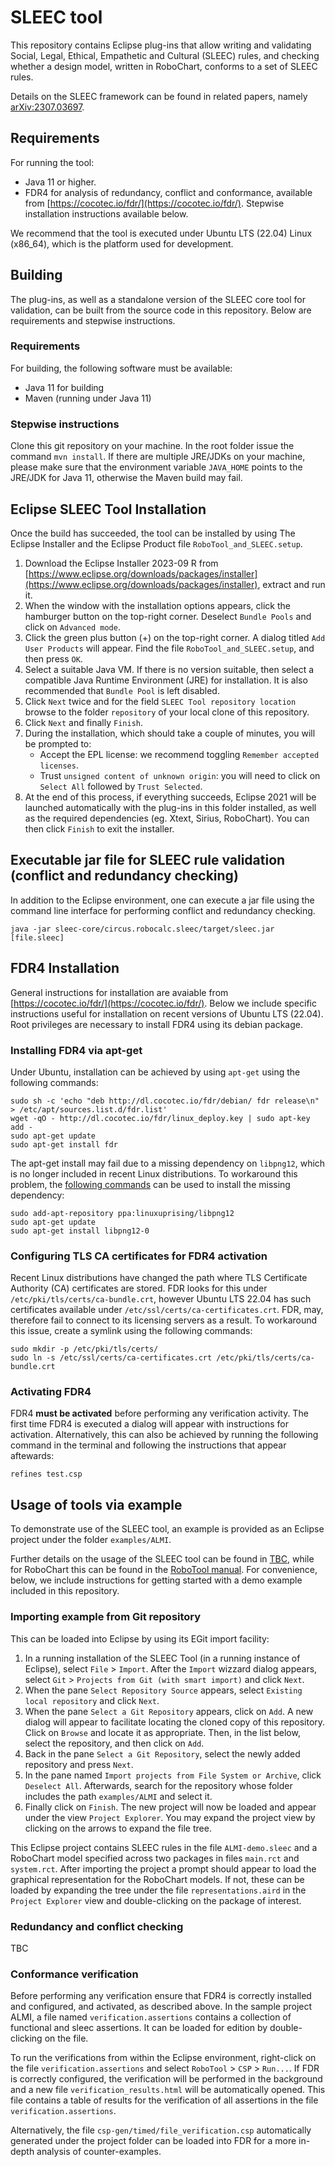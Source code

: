 # SLEEC tool
This repository contains Eclipse plug-ins that allow writing and validating
Social, Legal, Ethical, Empathetic and Cultural (SLEEC) rules, and checking whether
a design model, written in RoboChart, conforms to a set of SLEEC rules.

Details on the SLEEC framework can be found in related papers, namely 
[arXiv:2307.03697](https://arxiv.org/abs/2307.03697).

## Requirements
For running the tool:

* Java 11 or higher.
* FDR4 for analysis of redundancy, conflict and conformance, available from [https://cocotec.io/fdr/](https://cocotec.io/fdr/).
  Stepwise installation instructions available below.

We recommend that the tool is executed under Ubuntu LTS (22.04) Linux (x86_64), 
which is the platform used for development.

## Building
The plug-ins, as well as a standalone version of the SLEEC core tool for validation, can be built 
from the source code in this repository. Below are requirements and stepwise instructions.

### Requirements
For building, the following software must be available:

* Java 11 for building
* Maven (running under Java 11)

### Stepwise instructions
Clone this git repository on your machine. In the root folder issue the command `mvn install`.
If there are multiple JRE/JDKs on your machine, please make sure that the environment variable
`JAVA_HOME` points to the JRE/JDK for Java 11, otherwise the Maven build may fail.

## Eclipse SLEEC Tool Installation
Once the build has succeeded, the tool can be installed by using The Eclipse 
Installer and the Eclipse Product file `RoboTool_and_SLEEC.setup`.

1. Download the Eclipse Installer 2023-09 R from [https://www.eclipse.org/downloads/packages/installer](https://www.eclipse.org/downloads/packages/installer), extract and run it.
2. When the window with the installation options appears, click the hamburger button on the top-right corner.
   Deselect `Bundle Pools` and click on `Advanced mode`.
4. Click the green plus button (+) on the top-right corner. A dialog titled
   `Add User Products` will appear. Find the file `RoboTool_and_SLEEC.setup`,
   and then press `OK`.
3. Select a suitable Java VM. If there is no version suitable, then select a
   compatible Java Runtime Environment (JRE) for installation. It is also
   recommended that `Bundle Pool` is left disabled.
5. Click `Next` twice and for the field `SLEEC Tool repository location` browse
   to the folder `repository` of your local clone of this repository.
7. Click `Next` and finally `Finish`.
8. During the installation, which should take a couple of minutes, you will be
   prompted to:
   * Accept the EPL license: we recommend toggling `Remember accepted licenses`.
   * Trust `unsigned content of unknown origin`: you will need to click on
    `Select All` followed by `Trust Selected`.
9. At the end of this process, if everything succeeds, Eclipse 2021 will be
   launched automatically with the plug-ins in this folder installed, as well
   as the required dependencies (eg. Xtext, Sirius, RoboChart). You can then
   click `Finish` to exit the installer.

## Executable jar file for SLEEC rule validation (conflict and redundancy checking)
In addition to the Eclipse environment, one can execute a jar file using the command
line interface for performing conflict and redundancy checking.
```
java -jar sleec-core/circus.robocalc.sleec/target/sleec.jar [file.sleec]
```

## FDR4 Installation
General instructions for installation are avaiable from [https://cocotec.io/fdr/](https://cocotec.io/fdr/).
Below we include specific instructions useful for installation on recent versions of Ubuntu LTS (22.04).
Root privileges are necessary to install FDR4 using its debian package.

### Installing FDR4 via apt-get
Under Ubuntu, installation can be achieved by using `apt-get` using the following commands:
```
sudo sh -c 'echo "deb http://dl.cocotec.io/fdr/debian/ fdr release\n" > /etc/apt/sources.list.d/fdr.list'
wget -qO - http://dl.cocotec.io/fdr/linux_deploy.key | sudo apt-key add -
sudo apt-get update
sudo apt-get install fdr
```
The apt-get install may fail due to a missing dependency on `libpng12`, which is no longer included in
recent Linux distributions. To workaround this problem, the [following commands](https://www.linuxuprising.com/2018/05/fix-libpng12-0-missing-in-ubuntu-1804.html) can be used to install
the missing dependency:
```
sudo add-apt-repository ppa:linuxuprising/libpng12
sudo apt-get update
sudo apt-get install libpng12-0
```

### Configuring TLS CA certificates for FDR4 activation
Recent Linux distributions have changed the path where TLS Certificate Authority (CA) certificates are stored.
FDR looks for this under `/etc/pki/tls/certs/ca-bundle.crt`, however Ubuntu LTS 22.04 has such certificates
available under `/etc/ssl/certs/ca-certificates.crt`. FDR, may, therefore fail to connect to its licensing
servers as a result. To workaround this issue, create a symlink using the following commands:
```
sudo mkdir -p /etc/pki/tls/certs/
sudo ln -s /etc/ssl/certs/ca-certificates.crt /etc/pki/tls/certs/ca-bundle.crt
```

### Activating FDR4
FDR4 **must be activated** before performing any verification activity. The first time FDR4 is executed a dialog
will appear with instructions for activation. Alternatively, this can also be achieved by running the following
command in the terminal and following the instructions that appear aftewards:
```
refines test.csp
```

## Usage of tools via example
To demonstrate use of the SLEEC tool, an example is provided as an Eclipse project under the folder `examples/ALMI`.

Further details on the usage of the SLEEC tool can be found in [TBC](), while for RoboChart this can be found in the 
[RoboTool manual](https://robostar.cs.york.ac.uk/publications/techreports/reports/robotool-manual.pdf). 
For convenience, below, we include instructions for getting started with a demo example included in this repository.

### Importing example from Git repository
This can be loaded into Eclipse by using its EGit import facility:

1. In a running installation of the SLEEC Tool (in a running instance of Eclipse), select `File` > `Import`. After
   the `Import` wizzard dialog appears, select `Git` > `Projects from Git (with smart import)` and click `Next`.
2. When the pane `Select Repository Source` appears, select `Existing local repository` and click `Next`.
3. When the pane `Select a Git Repository` appears, click on `Add`. A new dialog will appear to facilitate
   locating the cloned copy of this repository. Click on `Browse` and locate it as appropriate. Then, in
   the list below, select the repository, and then click on `Add`.
4. Back in the pane `Select a Git Repository`, select the newly added repository and press `Next`.
5. In the pane named `Import projects from File System or Archive`, click `Deselect All`. Afterwards,
   search for the repository whose folder includes the path `examples/ALMI` and select it.
6. Finally click on `Finish`. The new project will now be loaded and appear under the view `Project Explorer`.
   You may expand the project view by clicking on the arrows to expand the file tree.

This Eclipse project contains SLEEC rules in the file `ALMI-demo.sleec` and a RoboChart model specified across
two packages in files `main.rct` and `system.rct`. After importing the project a prompt should appear to load
the graphical representation for the RoboChart models. If not, these can be loaded by expanding the tree under
the file `representations.aird` in the `Project Explorer` view and double-clicking on the package of interest.

### Redundancy and conflict checking
TBC

### Conformance verification
Before performing any verification ensure that FDR4 is correctly installed and configured, and activated, 
as described above. In the sample project ALMI, a file named `verification.assertions` contains a collection
of functional and sleec assertions. It can be loaded for edition by double-clicking on the file.

To run the verifications from within the Eclipse environment, right-click on the file `verification.assertions`
and select `RoboTool` > `CSP` > `Run...`. If FDR is correctly configured, the verification will be performed
in the background and a new file `verification_results.html` will be automatically opened. This file contains
a table of results for the verification of all assertions in the file `verification.assertions`.

Alternatively, the file `csp-gen/timed/file_verification.csp` automatically generated under the project folder
can be loaded into FDR for a more in-depth analysis of counter-examples.

